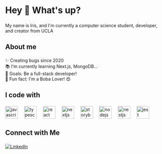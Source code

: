 <h1 align="left">Hey 👋 What's up?</h1>

###

<p align="left">My name is Iris, and I'm currently a computer science student, developer, and creator from UCLA</p>

###

<h2 align="left">About me</h2>

###

<p align="left">✨ Creating bugs since 2020 <br>📚 I'm currently learning Next.js, MongoDB... <br>🎯 Goals: Be a full-stack developer!<br>🎲 Fun fact: I'm a Boba Lover! &#128525;</p>

###

<h2 align="left">I code with</h2>

###

<div align="left">
  <img src="https://cdn.jsdelivr.net/gh/devicons/devicon/icons/javascript/javascript-original.svg" height="40" alt="javascript logo"  />
  <img width="12" />
  <img src="https://cdn.jsdelivr.net/gh/devicons/devicon/icons/typescript/typescript-original.svg" height="40" alt="typescript logo"  />
  <img width="12" />
  <img src="https://cdn.jsdelivr.net/gh/devicons/devicon/icons/react/react-original.svg" height="40" alt="react logo"  />
  <img width="12" />
  <img src="https://cdn.jsdelivr.net/gh/devicons/devicon/icons/nextjs/nextjs-original.svg" height="40" alt="nextjs logo"  />
  <img width="12" />
  <img src="https://cdn.jsdelivr.net/gh/devicons/devicon/icons/storybook/storybook-original.svg" height="40" alt="storybook logo"  />
  <img width="12" />
  <img src="https://cdn.jsdelivr.net/gh/devicons/devicon/icons/nodejs/nodejs-original.svg" height="40" alt="nodejs logo"  />
  <img width="12" />
  <img src="https://cdn.jsdelivr.net/gh/devicons/devicon/icons/nestjs/nestjs-original.svg" height="40" alt="nestjs logo"  />
  <img width="12" />
  <img src="https://cdn.jsdelivr.net/gh/devicons/devicon/icons/jest/jest-plain.svg" height="40" alt="jest logo"  />
</div>

###

<h2 align="left">Connect with Me</h2>

###
<a href="https://www.linkedin.com/in/yushan-iris-li/" align="left"><img src="https://encrypted-tbn0.gstatic.com/images?q=tbn:ANd9GcS4fcdsIUPUgmbvGaP-RC4RbHYdVtoN_fM8aya_8gOXI2BRtClESO-0_jgWTtKtIVmOQKs&usqp=CAU" alt="LinkedIn"></a>
